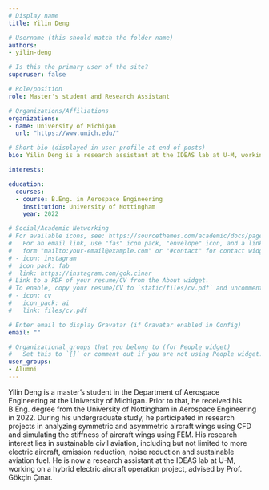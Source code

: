 ```yaml
---
# Display name
title: Yilin Deng

# Username (this should match the folder name)
authors:
- yilin-deng

# Is this the primary user of the site?
superuser: false

# Role/position
role: Master's student and Research Assistant

# Organizations/Affiliations
organizations:
- name: University of Michigan
  url: "https://www.umich.edu/"

# Short bio (displayed in user profile at end of posts)
bio: Yilin Deng is a research assistant at the IDEAS lab at U-M, working on a hybrid electric aircraft operation project.

interests:

education:
  courses:
  - course: B.Eng. in Aerospace Engineering
    institution: University of Nottingham
    year: 2022

# Social/Academic Networking
# For available icons, see: https://sourcethemes.com/academic/docs/page-builder/#icons
#   For an email link, use "fas" icon pack, "envelope" icon, and a link in the
#   form "mailto:your-email@example.com" or "#contact" for contact widget.
# - icon: instagram
#  icon_pack: fab
#  link: https://instagram.com/gok.cinar
# Link to a PDF of your resume/CV from the About widget.
# To enable, copy your resume/CV to `static/files/cv.pdf` and uncomment the lines below.
# - icon: cv
#   icon_pack: ai
#   link: files/cv.pdf

# Enter email to display Gravatar (if Gravatar enabled in Config)
email: ""

# Organizational groups that you belong to (for People widget)
#   Set this to `[]` or comment out if you are not using People widget.
user_groups:
- Alumni
---
```


Yilin Deng is a master’s student in the Department of Aerospace Engineering at the University of Michigan. Prior to that, he received his B.Eng. degree from the University of Nottingham in Aerospace Engineering in 2022. During his undergraduate study, he participated in research projects in analyzing symmetric and asymmetric aircraft wings using CFD and simulating the stiffness of aircraft wings using FEM. His research interest lies in sustainable civil aviation, including but not limited to more electric aircraft, emission reduction, noise reduction and sustainable aviation fuel. He is now a research assistant at the IDEAS lab at U-M, working on a hybrid electric aircraft operation project, advised by Prof. Gökçin Çınar.
